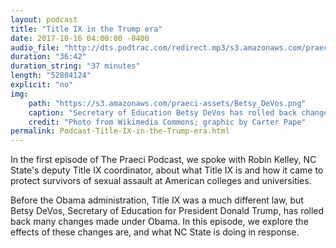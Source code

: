 ```yaml
---
layout: podcast
title: "Title IX in the Trump era"
date: 2017-10-16 04:00:00 -0400
audio_file: "http://dts.podtrac.com/redirect.mp3/s3.amazonaws.com/praeci-podcast/001%2C+Title+IX.mp3"
duration: "36:42"
duration_string: "37 minutes"
length: "52804124"
explicit: "no"
img:
    path: "https://s3.amazonaws.com/praeci-assets/Betsy_DeVos.png"
    caption: "Secretary of Education Betsy DeVos has rolled back changes to Title IX made during the Obama administration."
    credit: "Photo from Wikimedia Commons; graphic by Carter Pape"
permalink: Podcast-Title-IX-in-the-Trump-era.html
---
```

In the first episode of The Praeci Podcast, we spoke with Robin Kelley, NC State's deputy Title IX coordinator, about what Title IX is and how it came to protect survivors of sexual assault at American colleges and universities.

Before the Obama administration, Title IX was a much different law, but Betsy DeVos, Secretary of Education for President Donald Trump, has rolled back many changes made under Obama. In this episode, we explore the effects of these changes are, and what NC State is doing in response.